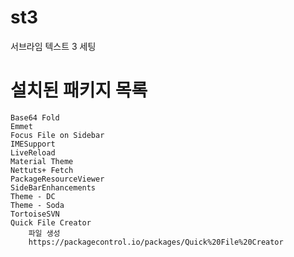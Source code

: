 # st3
서브라임 텍스트 3 세팅 

# 설치된 패키지 목록
	Base64 Fold
	Emmet
	Focus File on Sidebar
	IMESupport
	LiveReload
	Material Theme
	Nettuts+ Fetch
	PackageResourceViewer
	SideBarEnhancements
	Theme - DC
	Theme - Soda
	TortoiseSVN
	Quick File Creator
		파일 생성
		https://packagecontrol.io/packages/Quick%20File%20Creator